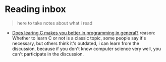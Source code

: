 # Reading inbox
> here to take notes about what i read

- [Does learing C makes you better in programming in general?](https://www.reddit.com/r/learnprogramming/comments/1bc3spi/does_learing_c_makes_you_better_in_programming_in/)
reason: Whether to learn C or not is a classic topic, some people say it's necessary, but others think it's outdated, i can learn from the discussion, because if you don't know computer science very well, you can't participate in the discussion.